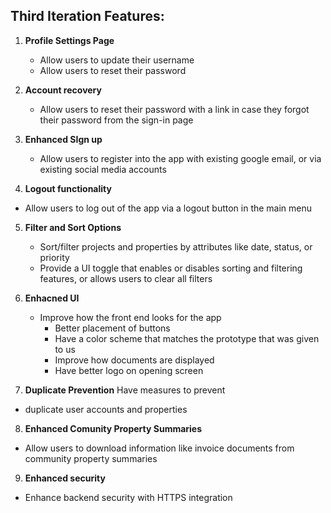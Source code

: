 ## Third Iteration Features:
   
1. **Profile Settings Page**
   - Allow users to update their username 
   - Allow users to reset their password 

2. **Account recovery**
   - Allow users to reset their password with a link in case they forgot their password from the sign-in page 
   
3. **Enhanced SIgn up**
   - Allow users to register into the app with existing google email, or via existing social media accounts

4. **Logout functionality**
  - Allow users to log out of the app via a logout button in the main menu

5. **Filter and Sort Options**
   - Sort/filter projects and properties by attributes like date, status, or priority
   - Provide a UI toggle that enables or disables sorting and filtering features, or allows users to clear all filters

6. **Enhacned UI**
   - Improve how the front end looks for the app
      - Better placement of buttons
      - Have a color scheme that matches the prototype that was given to us
      - Improve how documents are displayed
      - Have better logo on opening screen

7. **Duplicate Prevention**
Have measures to prevent 
- duplicate user accounts and properties 

8. **Enhanced Comunity Property Summaries**
  - Allow users to download information like invoice documents from community property summaries 

9. **Enhanced security**
- Enhance backend security with HTTPS integration 
